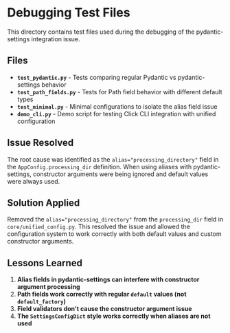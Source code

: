 # Debugging Test Files

This directory contains test files used during the debugging of the pydantic-settings integration issue.

## Files

- **`test_pydantic.py`** - Tests comparing regular Pydantic vs pydantic-settings behavior
- **`test_path_fields.py`** - Tests for Path field behavior with different default types
- **`test_minimal.py`** - Minimal configurations to isolate the alias field issue
- **`demo_cli.py`** - Demo script for testing Click CLI integration with unified configuration

## Issue Resolved

The root cause was identified as the `alias="processing_directory"` field in the `AppConfig.processing_dir` definition. When using aliases with pydantic-settings, constructor arguments were being ignored and default values were always used.

## Solution Applied

Removed the `alias="processing_directory"` from the `processing_dir` field in `core/unified_config.py`. This resolved the issue and allowed the configuration system to work correctly with both default values and custom constructor arguments.

## Lessons Learned

1. **Alias fields in pydantic-settings can interfere with constructor argument processing**
2. **Path fields work correctly with regular `default` values (not `default_factory`)**
3. **Field validators don't cause the constructor argument issue**
4. **The `SettingsConfigDict` style works correctly when aliases are not used**
